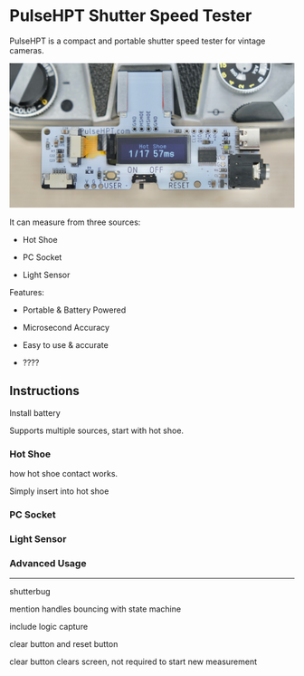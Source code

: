 # PulseHPT Shutter Speed Tester

PulseHPT is a compact and portable shutter speed tester for vintage cameras.

![Alt text](resources/photos/title.jpeg)


It can measure from three sources:

* Hot Shoe

* PC Socket

* Light Sensor

Features:

* Portable & Battery Powered

* Microsecond Accuracy

* Easy to use & accurate

* ????

## Instructions

Install battery

Supports multiple sources, start with hot shoe.

### Hot Shoe

how hot shoe contact works.

Simply insert into hot shoe

### PC Socket

### Light Sensor

### Advanced Usage



---------


shutterbug

mention handles bouncing with state machine

include logic capture

clear button and reset button

clear button clears screen, not required to start new measurement